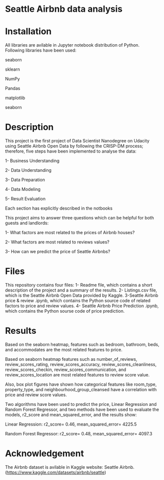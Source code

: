 # Seattle Airbnb data analysis
# Installation
All libraries are avilable in Jupyter notebook distribution of Python. Following libraries have been used:

seaborn

sklearn

NumPy

Pandas

matplotlib

seaborn

# Description

This project is the first project of Data Scientist Nanodegree on Udacity using Seattle Airbnb Open Data by following the CRISP-DM process; therefore, five steps have been implemented to analyse the data:

1- Business Understanding 

2- Data Understanding

3- Data Preparation

4- Data Modeling

5- Result Evaluation

Each section has explicitly described in the notbooks

This project aims to answer three questions which can be helpful for both guests and landlords:

1- What factors are most related to the prices of Airbnb houses?

2- What factors are most related to reviews values?

3- How can we predict the price of Seattle Airbnbs?


# Files

This repository contains four files:
1- Readme file, which contains a short description of the project and a summary of the results.
2- Listings.csv file, which is the Seattle Airbnb Open Data provided by Kaggle.
3-Seattle Airbnb price & review .ipynb, which contains the Python source code of related factors to price and review values.
4- Seattle Airbnb Price Prediction .ipynb, which contains the Python sourse code of price prediction.

# Results

Based on the seaborn heatmap, features such as bedroom, bathroom, beds, and accommodates are the most related features to price.

Based on seaborn heatmap features such as number_of_reviews, review_scores_rating, review_scores_accuracy, review_scores_cleanliness, review_scores_checkin, review_scores_communication, and review_scores_location are most related features to review score value.

Also, box plot figures have shown how categorical features like room_type, property_type, and neighbourhood_group_cleansed have a correlation with price and review score values.

Two algorithms have been used to predict the price, Linear Regression and Random Forest Regressor, and two methods have been used to evaluate the models, r2_score and mean_squared_error, and the results show:

Linear Regression: r2_score= 0.46, mean_squared_error= 4225.5

Random Forest Regressor: r2_score= 0.48, mean_squared_error= 4097.3

# Acknowledgement

The Airbnb dataset is avilable in Kaggle website: Seattle Airbnb.(https://www.kaggle.com/datasets/airbnb/seattle)


